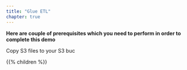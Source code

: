 ```yaml
---
title: "Glue ETL"
chapter: true
---
```


**Here are couple of prerequisites which you need to perform in order to complete this demo** 

Copy S3 files to your S3 buc


{{% children  %}}